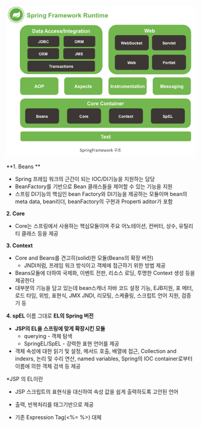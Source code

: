 ![image-20220222172331843](../images/image-20220222172331843.png)

**1. Beans ** 

- Spring 프레임 워크의 근간이 되는 IOC/DI기능을 지원하는 담당
- BeanFactory를 기반으로 Bean 클래스들을 제어할 수 있는 기능을 지원
- 스프링 DI기능의 핵심인 bean Factory와 DI기능을 제공하는 모듈이며 bean의 meta data, bean리더, beanFactory의 구현과 Properti aditor가 포함

**2. Core**  

- Core는 스프링에서 사용하는 핵심모듈이며 주요 어노테이션, 컨버터, 상수, 유틸리티 클래스 등을 제공

	

**3. Context**  

- Core and Beans를 견고히(solid)한 모듈(Beans의 확장 버전)
	-  JNDI처럼, 프레임 워크 방식이고 객체에 접근하기 위한 방법 제공
- Beans모듈에 더하여 국제화, 이벤트 전판, 리소스 로딩, 투명한 Context 생성 등을 제공한다
- 대부분의 기능을 담고 있는데 bean스캐너 자바 코드 설정 기능, EJB지원, 포 메터, 로드 타임, 위빙, 표현식, JMX JNDI, 리모팅, 스케쥴링, 스크립트 언어 지원, 검증기 등

**4. spEL** 이름 그대로 **EL의 Spring 버전**

- **JSP의 EL을 스프링에 맞게 확장시킨 모듈**
	- querying - 객체 탐색
	- SpringEL/SpEL - 강력한 표현 언어를 제공
- 객체 속성에 대한 읽기 및 설정, 메서드 호출, 배열에 접근, Collection and indexrs, 논리 및 수리 연산, named variables, Spring의 IOC container로부터 이름에 의한 객체 검색 등 제공

*JSP 의 EL이란

- JSP 스크립트의 표현식을 대신하여 속성 값을 쉽게 출력하도록 고안된 언어

- 출력, 반복처리를 태그기반으로 제공 
- 기존 Expression Tag(<%= %>) 대체

